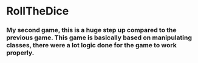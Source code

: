 # RollTheDice
### My second game, this is a huge step up compared to the previous game. This game is basically based on manipulating classes, there were a lot logic done for the game to work properly.
